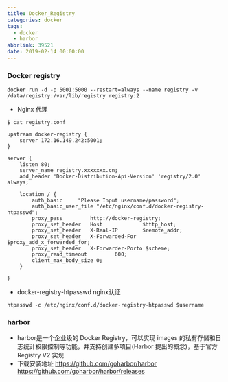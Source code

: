 ```yaml
---
title: Docker_Registry
categories: docker
tags:
  - docker
  - harbor
abbrlink: 39521
date: 2019-02-14 00:00:00
---
```


### Docker registry

```
docker run -d -p 5001:5000 --restart=always --name registry -v /data/registry:/var/lib/registry registry:2
```

<!--more-->

- Nginx 代理

```
$ cat registry.conf

upstream docker-registry {
    server 172.16.149.242:5001;
}

server {
    listen 80;
    server_name registry.xxxxxxx.cn;
    add_header 'Docker-Distribution-Api-Version' 'registry/2.0' always;
    
    location / {
        auth_basic	   "Please Input username/password";
        auth_basic_user_file "/etc/nginx/conf.d/docker-registry-htpasswd";
        proxy_pass         http://docker-registry;
        proxy_set_header   Host             $http_host;
        proxy_set_header   X-Real-IP        $remote_addr;
        proxy_set_header   X-Forwarded-For  $proxy_add_x_forwarded_for;
        proxy_set_header   X-Forwarder-Porto $scheme;
        proxy_read_timeout         600;
        client_max_body_size 0;
    }

}

```

- docker-registry-htpasswd nginx认证

```
htpasswd -c /etc/nginx/conf.d/docker-registry-htpasswd $username
```

### harbor
- harbor是一个企业级的 Docker Registry，可以实现 images 的私有存储和日志统计权限控制等功能，并支持创建多项目(Harbor 提出的概念)，基于官方 Registry V2 实现
- 下载安装地址
<https://github.com/goharbor/harbor>
<https://github.com/goharbor/harbor/releases>

